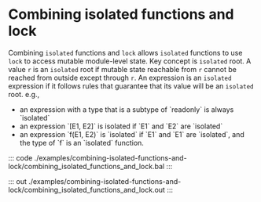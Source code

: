 # Combining isolated functions and lock

Combining `isolated` functions and `lock` allows `isolated` functions to use
`lock` to access mutable module-level state.
Key concept is `isolated` root. A value `r` is an `isolated` root if mutable state reachable
from `r` cannot be reached from outside except through `r`. An expression is an
`isolated` expression if it follows rules that guarantee that its value will be an
`isolated` root. e.g.,
<ul>
<li>an expression with a type that is a subtype of `readonly` is always `isolated`</li>
<li>an expression `[E1, E2]` is isolated if `E1` and `E2` are `isolated`</li>
<li>an expression `f(E1, E2)` is `isolated` if `E1` and `E1` are `isolated`, and
the type of `f` is an `isolated` function.</li>
</ul>

::: code ./examples/combining-isolated-functions-and-lock/combining_isolated_functions_and_lock.bal :::

::: out ./examples/combining-isolated-functions-and-lock/combining_isolated_functions_and_lock.out :::